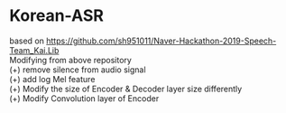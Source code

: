 # Korean-ASR
based on https://github.com/sh951011/Naver-Hackathon-2019-Speech-Team_Kai.Lib  
Modifying from above repository  
(+) remove silence from audio signal   
(+) add log Mel feature  
(+) Modify the size of Encoder & Decoder layer size differently  
(+) Modify Convolution layer of Encoder  

